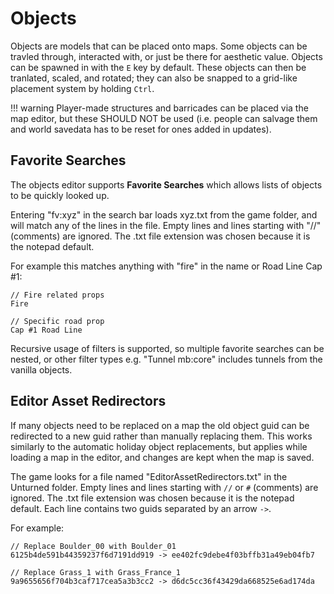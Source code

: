 # Objects

Objects are models that can be placed onto maps. Some objects can be travled through, interacted with, or just be there for aesthetic value. Objects can be spawned in with the `E` key by default. These objects can then be tranlated, scaled, and rotated; they can also be snapped to a grid-like placement system by holding `Ctrl`.

!!! warning
    Player-made structures and barricades can be placed via the map editor, but these SHOULD NOT be used (i.e. people can salvage them and world savedata has to be reset for ones added in updates).

## Favorite Searches

The objects editor supports __Favorite Searches__ which allows lists of objects to be quickly looked up.

Entering "fv:xyz" in the search bar loads xyz.txt from the game folder, and will match any of the lines in the file. Empty lines and lines starting with "//" (comments) are ignored. The .txt file extension was chosen because it is the notepad default.

For example this matches anything with "fire" in the name or Road Line Cap #1:

    // Fire related props
    Fire

    // Specific road prop
    Cap #1 Road Line

Recursive usage of filters is supported, so multiple favorite searches can be nested, or other filter types e.g. "Tunnel mb:core" includes tunnels from the vanilla objects.

## Editor Asset Redirectors

If many objects need to be replaced on a map the old object guid can be redirected to a new guid rather than manually replacing them. This works similarly to the automatic holiday object replacements, but applies while loading a map in the editor, and changes are kept when the map is saved.

The game looks for a file named "EditorAssetRedirectors.txt" in the Unturned folder. Empty lines and lines starting with `//` or `#` (comments) are ignored. The .txt file extension was chosen because it is the notepad default. Each line contains two guids separated by an arrow `->`.

For example:

	// Replace Boulder_00 with Boulder_01
	6125b4de591b44359237f6d7191dd919 -> ee402fc9debe4f03bffb31a49eb04fb7

	// Replace Grass_1 with Grass_France_1
	9a9655656f704b3caf717cea5a3b3cc2 -> d6dc5cc36f43429da668525e6ad174da

